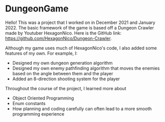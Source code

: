 # DungeonGame

Hello! This was a project that I worked on in December 2021 and January 2022. The basic framework of the game is based off a Dungeon Crawler made by Youtuber HexagonNico. Here is the GitHub link: https://github.com/HexagonNico/Dungeon-Crawler. 

Although my game uses much of HexagonNico's code, I also added some features of my own. For example, I:
- Designed my own dungeon generation algorithm
- Designed my own enemy pathfinding algorithm that moves the enemies based on the angle between them and the player
- Added an 8-direction shooting system for the player

Throughout the course of the project, I learned more about
- Object Oriented Programming
- Enum constants
- How planning and coding carefully can often lead to a more smooth programming experience

